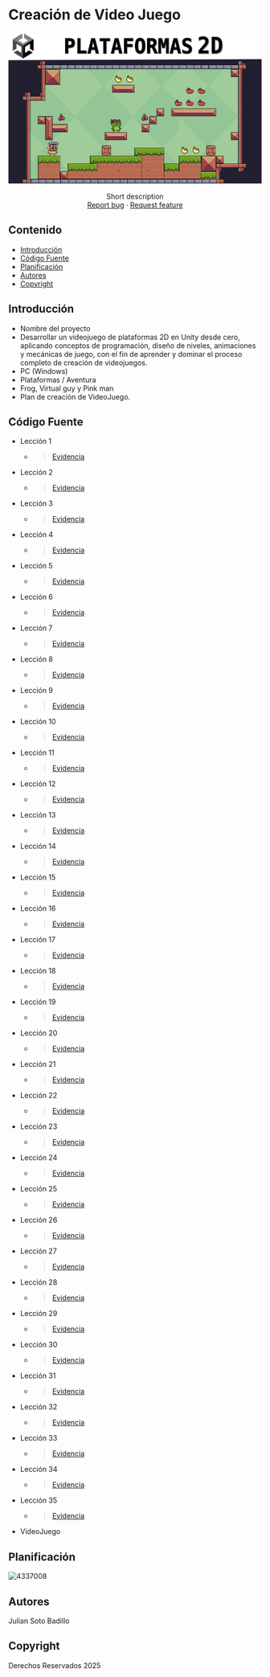 # Creación de Video Juego
<p align="center">
    <img src="img/portadavideogame2D.jpg" alt="Logo" width=1200 height=300>

  <p align="center">
    Short description
    <br>
    <a href="https://reponame/issues/new?template=bug.md">Report bug</a>
    ·
    <a href="https://reponame/issues/new?template=feature.md&labels=feature">Request feature</a>
  </p>
</p>


## Contenido

- [Introducción](#introducción)
- [Código Fuente](#código-fuente)
- [Planificación](#planificación)
- [Autores](#autores)
- [Copyright](#copyright)


## Introducción

- Nombre del proyecto
- Desarrollar un videojuego de plataformas 2D en Unity desde cero, aplicando conceptos de programación, diseño de niveles, animaciones y mecánicas de juego, con el fin de aprender y dominar el      proceso completo de creación de videojuegos.
- PC (Windows)
- Plataformas / Aventura
- Frog, Virtual guy y Pink man
- Plan de creación de VideoJuego.

## Código Fuente

* Lección 1  
  * > [Evidencia](https://github.com/xJuianUTNGx/2DGAMEPJSB/blob/main/Evidencia%20tutoriales/Tutorial-1-Capitulo-Escenario.pdf)
* Lección 2  
  * > [Evidencia](https://github.com/xJuianUTNGx/2DGAMEPJSB/blob/main/Evidencia%20tutoriales/Tutorial-2-Capitulo-Movimiento%20y%20Salto.pdf)
* Lección 3  
  * > [Evidencia](https://github.com/xJuianUTNGx/2DGAMEPJSB/blob/main/Evidencia%20tutoriales/Tutorial-3-Capitulo-RecojerFruta.pdf)
* Lección 4  
  * > [Evidencia](https://github.com/xJuianUTNGx/2DGAMEPJSB/blob/main/Evidencia%20tutoriales/Tutorial-4-Capitulo-Animaciones2D.pdf)
* Lección 5  
  * > [Evidencia](https://github.com/xJuianUTNGx/2DGAMEPJSB/blob/main/Evidencia%20tutoriales/Tutorial-5-Capitulo-Enemigos.pdf)
* Lección 6  
  * > [Evidencia](https://github.com/xJuianUTNGx/2DGAMEPJSB/blob/main/Evidencia%20tutoriales/Tutorial-6-Nuevos%20Niveles-Level.pdf)
* Lección 7  
  * > [Evidencia](https://github.com/xJuianUTNGx/2DGAMEPJSB/blob/main/Evidencia%20tutoriales/Tutorial-7-Check-Point.pdf)
* Lección 8  
  * > [Evidencia](https://github.com/xJuianUTNGx/2DGAMEPJSB/blob/main/Evidencia%20tutoriales/Tutorial-8-Hit%20y%20Transici%C3%B3n.pdf)
* Lección 9  
  * > [Evidencia](https://github.com/xJuianUTNGx/2DGAMEPJSB/blob/main/Evidencia%20tutoriales/Tutorial-9-Doble%20Salto%20y%20Caida.pdf)
* Lección 10  
  * > [Evidencia](https://github.com/xJuianUTNGx/2DGAMEPJSB/blob/main/Evidencia%20tutoriales/Tutorial-10-Plataformas%20de%20doble%20sentido.pdf)
* Lección 11  
  * > [Evidencia](https://github.com/xJuianUTNGx/2DGAMEPJSB/blob/main/Evidencia%20tutoriales/Tutorial-11-Skins_Nuevos%20Personajes.pdf)
* Lección 12  
  * > [Evidencia](https://github.com/xJuianUTNGx/2DGAMEPJSB/blob/main/Evidencia%20tutoriales/Tutorial-12-Menu%20Principal.pdf)
* Lección 13  
  * > [Evidencia](https://github.com/xJuianUTNGx/2DGAMEPJSB/blob/main/Evidencia%20tutoriales/Tutorial-13-Menu%20Principal%20Parte%202.pdf)
* Lección 14  
  * > [Evidencia](https://github.com/xJuianUTNGx/2DGAMEPJSB/blob/main/Evidencia%20tutoriales/Tutorial-14-Controles%20Para%20Movil.pdf)
* Lección 15  
  * > [Evidencia](https://github.com/xJuianUTNGx/2DGAMEPJSB/blob/main/Evidencia%20tutoriales/Tutorial-15-Score.pdf)
* Lección 16  
  * > [Evidencia](https://github.com/xJuianUTNGx/2DGAMEPJSB/blob/main/Evidencia%20tutoriales/Tutorial-16-Menu%20Pausa%20y%20Options.pdf)
* Lección 17  
  * > [Evidencia](https://github.com/xJuianUTNGx/2DGAMEPJSB/blob/main/Evidencia%20tutoriales/Tutorial-17-Inteligencia%20Artificial.pdf)
* Lección 18  
  * > [Evidencia](https://github.com/xJuianUTNGx/2DGAMEPJSB/blob/main/Evidencia%20tutoriales/Tutorial-18-IA%20Parte%202.pdf)
* Lección 19  
  * > [Evidencia](https://github.com/xJuianUTNGx/2DGAMEPJSB/blob/main/Evidencia%20tutoriales/Tutorial-19-Musica%20Y%20Sonidos.pdf)
* Lección 20  
  * > [Evidencia](tutoriales/Tutorial-20-Capitulo-Escenario.pdf)
* Lección 21  
  * > [Evidencia](https://github.com/xJuianUTNGx/2DGAMEPJSB/blob/main/Evidencia%20tutoriales/Tutorial-21.pdf)
* Lección 22  
  * > [Evidencia](https://github.com/xJuianUTNGx/2DGAMEPJSB/blob/main/Evidencia%20tutoriales/Tutorial-22.pdf)
* Lección 23  
  * > [Evidencia](https://github.com/xJuianUTNGx/2DGAMEPJSB/blob/main/Evidencia%20tutoriales/Tutorial-23.pdf)
* Lección 24  
  * > [Evidencia](https://github.com/xJuianUTNGx/2DGAMEPJSB/blob/main/Evidencia%20tutoriales/Tutorial-24.pdf)
* Lección 25  
  * > [Evidencia](https://github.com/xJuianUTNGx/2DGAMEPJSB/blob/main/Evidencia%20tutoriales/Tutorial-25.pdf)
* Lección 26  
  * > [Evidencia](https://github.com/xJuianUTNGx/2DGAMEPJSB/blob/main/Evidencia%20tutoriales/Tutorial-26.pdf)
* Lección 27  
  * > [Evidencia](https://github.com/xJuianUTNGx/2DGAMEPJSB/blob/main/Evidencia%20tutoriales/Tutorial-27.pdf)
* Lección 28  
  * > [Evidencia](https://github.com/xJuianUTNGx/2DGAMEPJSB/blob/main/Evidencia%20tutoriales/Tutorial-28.pdf)
* Lección 29  
  * > [Evidencia](https://github.com/xJuianUTNGx/2DGAMEPJSB/blob/main/Evidencia%20tutoriales/Tutorial-29-Vidas.pdf)
* Lección 30  
  * > [Evidencia](tutoriales/Tutorial-30-Capitulo-Escenario.pdf)
* Lección 31  
  * > [Evidencia](tutoriales/Tutorial-31-Capitulo-Escenario.pdf)
* Lección 32  
  * > [Evidencia](tutoriales/Tutorial-32-Capitulo-Escenario.pdf)
* Lección 33  
  * > [Evidencia](tutoriales/Tutorial-33-Capitulo-Escenario.pdf)
* Lección 34  
  * > [Evidencia](tutoriales/Tutorial-34-Capitulo-Escenario.pdf)
* Lección 35  
  * > [Evidencia](tutoriales/Tutorial-35-Capitulo-Escenario.pdf)
* VideoJuego

## Planificación

![4337008](https://user-images.githubusercontent.com/8560750/195951617-083a7e4d-323d-47b5-8e5e-529ded31bc06.jpg)

## Autores
Julian Soto Badillo

## Copyright
Derechos Reservados 2025
